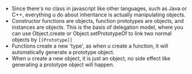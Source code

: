 * Since there's no class in javascript like other languages, such as Java or C++, everything u do about inheritance is actually manipulating objects.
* Constructor functions are objects, function prototypes are objects, and instances are objects.
This is the basis of delegation model, where you can use Object.create or Object.setPrototypeOf to link two normal objects by `[[Prototype]]`
* Functions create a new 'type', as when u create a function, it will automatically generate a prototype object.
* When u create a new object, it is just an object, no side effect like generating a prototype object will happen.

